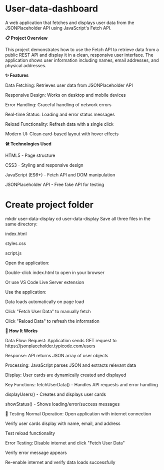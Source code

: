# User-data-dashboard
A web application that fetches and displays user data from the JSONPlaceholder API using JavaScript's Fetch API.

**📋 Project Overview**

This project demonstrates how to use the Fetch API to retrieve data from a public REST API and display it in a clean, responsive user interface. The application shows user information including names, email addresses, and physical addresses.

**✨ Features**

Data Fetching: Retrieves user data from JSONPlaceholder API

Responsive Design: Works on desktop and mobile devices

Error Handling: Graceful handling of network errors

Real-time Status: Loading and error status messages

Reload Functionality: Refresh data with a single click

Modern UI: Clean card-based layout with hover effects

**🛠️ Technologies Used**

HTML5 - Page structure

CSS3 - Styling and responsive design

JavaScript (ES6+) - Fetch API and DOM manipulation

JSONPlaceholder API - Free fake API for testing

# Create project folder
mkdir user-data-display
cd user-data-display
Save all three files in the same directory:

index.html

styles.css

script.js

Open the application:

Double-click index.html to open in your browser

Or use VS Code Live Server extension

Use the application:

Data loads automatically on page load

Click "Fetch User Data" to manually fetch

Click "Reload Data" to refresh the information

**🎯 How It Works**

Data Flow:
Request: Application sends GET request to https://jsonplaceholder.typicode.com/users

Response: API returns JSON array of user objects

Processing: JavaScript parses JSON and extracts relevant data

Display: User cards are dynamically created and displayed

Key Functions:
fetchUserData() - Handles API requests and error handling

displayUsers() - Creates and displays user cards

showStatus() - Shows loading/error/success messages

🧪 Testing
Normal Operation:
Open application with internet connection

Verify user cards display with name, email, and address

Test reload functionality

Error Testing:
Disable internet and click "Fetch User Data"

Verify error message appears

Re-enable internet and verify data loads successfully
